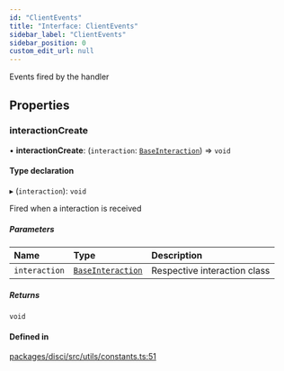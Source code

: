```yaml
---
id: "ClientEvents"
title: "Interface: ClientEvents"
sidebar_label: "ClientEvents"
sidebar_position: 0
custom_edit_url: null
---
```


Events fired by the handler

## Properties

### interactionCreate

• **interactionCreate**: (`interaction`: [`BaseInteraction`](../classes/BaseInteraction.md)) => `void`

#### Type declaration

▸ (`interaction`): `void`

Fired when a interaction is received

##### Parameters

| Name | Type | Description |
| :------ | :------ | :------ |
| `interaction` | [`BaseInteraction`](../classes/BaseInteraction.md) | Respective interaction class |

##### Returns

`void`

#### Defined in

[packages/disci/src/utils/constants.ts:51](https://github.com/typicalninja493/disci/blob/bbc5c20/packages/disci/src/utils/constants.ts#L51)
